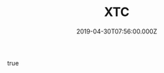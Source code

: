 ---
templateKey: work-item
title: XTC
titleEN: XTC
date: 2019-04-30T07:56:00.000Z
description: Μικτή τεχνική σε ξύλο
descriptionEN: Mixed media on wood
image: /img/stelios-faitakis-greek-artist-xtc-2019-optim.jpg
body: 
  - paragraph1: Επιπλεον περιγραφή
bodyEN:
  - paragraph1: Additional description
type: painting
---